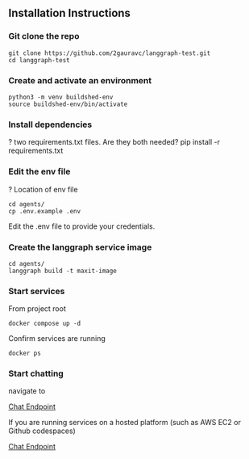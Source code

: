 ## Installation Instructions

### Git clone the repo 
```
git clone https://github.com/2gauravc/langgraph-test.git
cd langgraph-test
```

### Create and activate an environment 
```
python3 -m venv buildshed-env
source buildshed-env/bin/activate
```

### Install dependencies 
? two requirements.txt files. Are they both needed?
pip install -r requirements.txt

### Edit the env file 
? Location of env file 
```
cd agents/
cp .env.example .env
```
Edit the .env file to provide your credentials. 

### Create the langgraph service image 

```
cd agents/
langgraph build -t maxit-image
```

### Start services 

From project root 
```
docker compose up -d
```

Confirm services are running 

```
docker ps
```

### Start chatting 

navigate to 

[Chat Endpoint](https://smith.langchain.com/studio/?baseUrl=http://127.0.0.1:8123)

If you are running services on a hosted platform (such as AWS EC2 or Github codespaces)

[Chat Endpoint](https://smith.langchain.com/studio/?baseUrl=your_public_deployed_endpoint)
